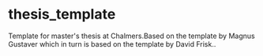 # thesis_template
Template for master's thesis at Chalmers.Based on the template by Magnus Gustaver which in turn is based on the template by David Frisk..
